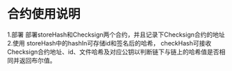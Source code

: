 # 合约使用说明
1.部署
部署storeHash和Checksign两个合约，并且记录下Checksign合约的地址
2.使用
storeHash中的hashIn可存储id和签名后的哈希，
checkHash可接收Checksign合约地址、id、文件哈希及对应公钥以判断链下与链上的哈希值是否相同并返回布尔值。
